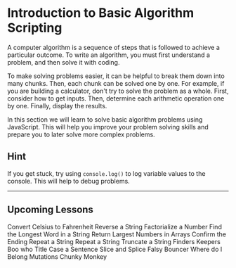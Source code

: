 # Introduction to Basic Algorithm Scripting

A computer algorithm is a sequence of steps that is followed to achieve a particular outcome. To write an algorithm, you must first understand a problem, and then solve it with coding.

To make solving problems easier, it can be helpful to break them down into many chunks. Then, each chunk can be solved one by one. For example, if you are building a calculator, don't try to solve the problem as a whole. First, consider how to get inputs. Then, determine each arithmetic operation one by one. Finally, display the results.

In this section we will learn to solve basic algorithm problems using JavaScript. This will help you improve your problem solving skills and prepare you to later solve more complex problems.

## Hint

If you get stuck, try using `console.log()` to log variable values to the console. This will help to debug problems.

---

## Upcoming Lessons

Convert Celsius to Fahrenheit
Reverse a String
Factorialize a Number
Find the Longest Word in a String
Return Largest Numbers in Arrays
Confirm the Ending
Repeat a String Repeat a String
Truncate a String
Finders Keepers
Boo who
Title Case a Sentence
Slice and Splice
Falsy Bouncer
Where do I Belong
Mutations
Chunky Monkey